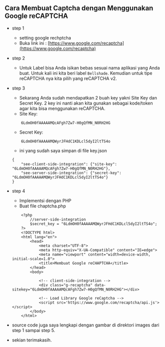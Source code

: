 ## Cara Membuat Captcha dengan Menggunakan Google reCAPTCHA

- step 1 
    - setting google rechptcha
    - Buka link ini : [https://www.google.com/recaptcha](https://www.google.com/recaptcha)
- step 2
    - Untuk Label bisa Anda isikan bebas sesuai nama aplikasi yang Anda buat. Untuk kali ini kita   beri label `Bellshade`. Kemudian untuk tipe reCAPTCHA nya kita pilih yang reCAPTCHA v2.
- step 3
    - Sekarang Anda sudah mendapatkan 2 buah key yakni Site Key dan Secret Key. 2 key ini nanti akan kita gunakan sebagai kode/token agar kita bisa menggunakan reCAPTCHA.
    - Site Key:
    ```
        6LdmOH0fAAAAAMQcAFgh7Zw7-H0gQfMN_N0RH2HG
    ```
    - Secret Key:
    ```
        6LdmOH0fAAAAAMQWyrJFHdC1KDLcl5dyI2ltTS4o
    ```
    - ini yang sudah saya simpan di file key.json
    ```
    {
        "see-client-side-integration": {"site-key": "6LdmOH0fAAAAAMQcAFgh7Zw7-H0gQfMN_N0RH2HG"},
        "see-server-side-integration": {"secret-key": "6LdmOH0fAAAAAMQWyrJFHdC1KDLcl5dyI2ltTS4o"} 
    }
    ```
- step 4
    - Implementsi dengan PHP
    - Buat file chaptcha.php
    ```
        <?php 
            //server-side-integration
            $secret_key = "6LdmOH0fAAAAAMQWyrJFHdC1KDLcl5dyI2ltTS4o";
        ?>
        <!DOCTYPE html>
        <html lang="en">
            <head>
                <meta charset="UTF-8">
                <meta http-equiv="X-UA-Compatible" content="IE=edge">
                <meta name="viewport" content="width=device-width, initial-scale=1.0">
                <title>Membuat Google reCHAPTCHA</title>
            </head>
            <body>
                
                <!-- client-side-integration -->
                <div class="g-recaptcha" data-sitekey="6LdmOH0fAAAAAMQcAFgh7Zw7-H0gQfMN_N0RH2HG"></div>

                <!-- Load Library Google reCaptcha -->
                <script src='https://www.google.com/recaptcha/api.js'></script>
            </body>
        </html>
    ```

- source code juga saya lengkapi dengan gambar di direktori images dari step 1 sampai step 5.
- sekian terimakasih.